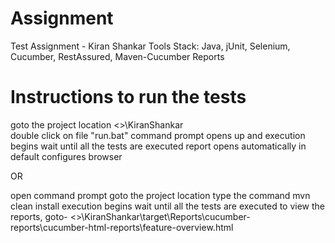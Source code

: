 # Assignment
Test Assignment - Kiran Shankar 
Tools Stack: Java, jUnit, Selenium, Cucumber, RestAssured, Maven-Cucumber Reports

# Instructions to run the tests
goto the project location <<projectlocation>>\KiranShankar\
double click on file "run.bat"
command prompt opens up and execution begins
wait until all the tests are executed
report opens automatically in default configures browser

OR

open command prompt
goto the project location
type the command     mvn clean install
execution begins
wait until all the tests are executed
to view the reports, goto-  <<projectlocation>>\KiranShankar\target\Reports\cucumber-reports\cucumber-html-reports\feature-overview.html

